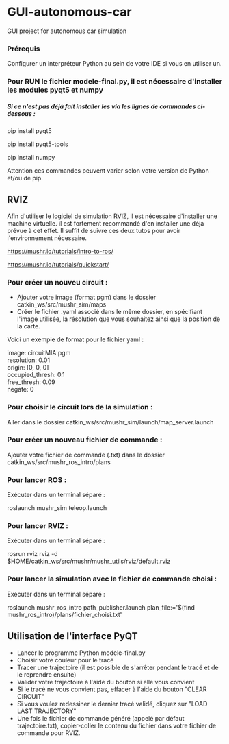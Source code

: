 # GUI-autonomous-car
GUI project for autonomous car simulation

### Prérequis
Configurer un interpréteur Python au sein de votre IDE si vous en utiliser un.

### Pour RUN le fichier modele-final.py, il est nécessaire d'installer les modules pyqt5 et numpy

##### Si ce n'est pas déjà fait installer les via les lignes de commandes ci-dessous :

pip install pyqt5

pip install pyqt5-tools 

pip install numpy

Attention ces commandes peuvent varier selon votre version de Python et/ou de pip.

## RVIZ

Afin d'utiliser le logiciel de simulation RVIZ, il est nécessaire d'installer une machine virtuelle.
il est fortement recommandé d'en installer une déjà prévue à cet effet. Il suffit de suivre ces deux tutos pour avoir l'environnement nécessaire.

https://mushr.io/tutorials/intro-to-ros/

https://mushr.io/tutorials/quickstart/

### Pour créer un nouveu circuit :

- Ajouter votre image (format pgm) dans le dossier catkin_ws/src/mushr_sim/maps
- Créer le fichier .yaml associé dans le même dossier, en spécifiant l'image utilisée, la résolution que vous souhaitez ainsi que la position de la carte.

Voici un exemple de format pour le fichier yaml :

image: circuitMIA.pgm  
resolution: 0.01  
origin: [0, 0, 0]  
occupied_thresh: 0.1  
free_thresh: 0.09  
negate: 0  


### Pour choisir le circuit lors de la simulation :

Aller dans le dossier catkin_ws/src/mushr_sim/launch/map_server.launch

### Pour créer un nouveau fichier de commande :

Ajouter votre fichier de commande (.txt) dans le dossier catkin_ws/src/mushr_ros_intro/plans

### Pour lancer ROS :

Exécuter dans un terminal séparé :

roslaunch mushr_sim teleop.launch

### Pour lancer RVIZ :

Exécuter dans un terminal séparé :

rosrun rviz rviz -d $HOME/catkin_ws/src/mushr/mushr_utils/rviz/default.rviz

### Pour lancer la simulation avec le fichier de commande choisi :

Exécuter dans un terminal séparé :

roslaunch mushr_ros_intro path_publisher.launch plan_file:='$(find mushr_ros_intro)/plans/fichier_choisi.txt'

## Utilisation de l'interface PyQT

 - Lancer le programme Python modele-final.py
 - Choisir votre couleur pour le tracé
 - Tracer une trajectoire (il est possible de s'arrêter pendant le tracé et de le reprendre ensuite)
 - Valider votre trajectoire à l'aide du bouton si elle vous convient
 - Si le tracé ne vous convient pas, effacer à l'aide du bouton "CLEAR CIRCUIT"
 - Si vous voulez redessiner le dernier tracé validé, cliquez sur "LOAD LAST TRAJECTORY"
 - Une fois le fichier de commande généré (appelé par défaut trajectoire.txt), copier-coller le contenu du fichier dans votre fichier de commande pour RVIZ.


